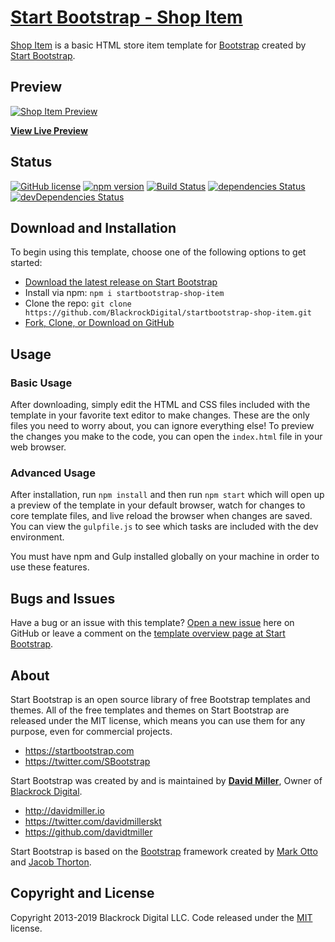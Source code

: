 # [Start Bootstrap - Shop Item](https://startbootstrap.com/template-overviews/shop-item/)

[Shop Item](http://startbootstrap.com/template-overviews/shop-item/) is a basic HTML store item template for [Bootstrap](http://getbootstrap.com/) created by [Start Bootstrap](http://startbootstrap.com/).

## Preview

[![Shop Item Preview](https://startbootstrap.com/assets/img/templates/shop-item.jpg)](https://blackrockdigital.github.io/startbootstrap-shop-item/)

**[View Live Preview](https://blackrockdigital.github.io/startbootstrap-shop-item/)**

## Status

[![GitHub license](https://img.shields.io/badge/license-MIT-blue.svg)](https://raw.githubusercontent.com/BlackrockDigital/startbootstrap-shop-item/master/LICENSE)
[![npm version](https://img.shields.io/npm/v/startbootstrap-shop-item.svg)](https://www.npmjs.com/package/startbootstrap-shop-item)
[![Build Status](https://travis-ci.org/BlackrockDigital/startbootstrap-shop-item.svg?branch=master)](https://travis-ci.org/BlackrockDigital/startbootstrap-shop-item)
[![dependencies Status](https://david-dm.org/BlackrockDigital/startbootstrap-shop-item/status.svg)](https://david-dm.org/BlackrockDigital/startbootstrap-shop-item)
[![devDependencies Status](https://david-dm.org/BlackrockDigital/startbootstrap-shop-item/dev-status.svg)](https://david-dm.org/BlackrockDigital/startbootstrap-shop-item?type=dev)

## Download and Installation

To begin using this template, choose one of the following options to get started:
* [Download the latest release on Start Bootstrap](https://startbootstrap.com/template-overviews/shop-item/)
* Install via npm: `npm i startbootstrap-shop-item`
* Clone the repo: `git clone https://github.com/BlackrockDigital/startbootstrap-shop-item.git`
* [Fork, Clone, or Download on GitHub](https://github.com/BlackrockDigital/startbootstrap-shop-item)

## Usage

### Basic Usage

After downloading, simply edit the HTML and CSS files included with the template in your favorite text editor to make changes. These are the only files you need to worry about, you can ignore everything else! To preview the changes you make to the code, you can open the `index.html` file in your web browser.

### Advanced Usage

After installation, run `npm install` and then run `npm start` which will open up a preview of the template in your default browser, watch for changes to core template files, and live reload the browser when changes are saved. You can view the `gulpfile.js` to see which tasks are included with the dev environment.

You must have npm and Gulp installed globally on your machine in order to use these features.

## Bugs and Issues

Have a bug or an issue with this template? [Open a new issue](https://github.com/BlackrockDigital/startbootstrap-shop-item/issues) here on GitHub or leave a comment on the [template overview page at Start Bootstrap](http://startbootstrap.com/template-overviews/shop-item/).

## About

Start Bootstrap is an open source library of free Bootstrap templates and themes. All of the free templates and themes on Start Bootstrap are released under the MIT license, which means you can use them for any purpose, even for commercial projects.

* https://startbootstrap.com
* https://twitter.com/SBootstrap

Start Bootstrap was created by and is maintained by **[David Miller](http://davidmiller.io/)**, Owner of [Blackrock Digital](http://blackrockdigital.io/).

* http://davidmiller.io
* https://twitter.com/davidmillerskt
* https://github.com/davidtmiller

Start Bootstrap is based on the [Bootstrap](http://getbootstrap.com/) framework created by [Mark Otto](https://twitter.com/mdo) and [Jacob Thorton](https://twitter.com/fat).

## Copyright and License

Copyright 2013-2019 Blackrock Digital LLC. Code released under the [MIT](https://github.com/BlackrockDigital/startbootstrap-shop-item/blob/gh-pages/LICENSE) license.
